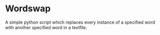 # Wordswap
A simple python script which replaces every instance of a specified word with another specified word in a textfile.
